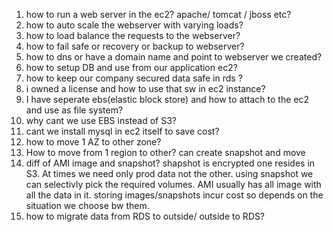 1. how to run a web server in the ec2? apache/ tomcat / jboss etc?
2. how to auto scale the webserver with varying loads?
3. how to load balance the requests to the webserver?
4. how to fail safe or recovery or backup to webserver?
5. how to dns or have a domain name and point to webserver we created?
6. how to setup DB and use from our application ec2?
7. how to keep our company secured data safe in rds ?
8. i owned a license and how to use that sw in ec2 instance?
9. I have seperate ebs(elastic block store) and how to attach to the ec2 and use as file system?
10. why cant we use EBS instead of S3?
11. cant we install mysql in ec2 itself to save cost?
12. how to move 1 AZ to other zone?
13. How to move from 1 region to other? can create snapshot and move
14. diff of AMI image and snapshot? shapshot is encrypted one resides in S3. At times we need only prod data not the other. using snapshot we can selectivly pick the required volumes. AMI usually has all image with all the data in it. storing images/snapshots incur cost so depends on the situation we choose bw them.
15. how to migrate data from RDS to outside/ outside to RDS?
